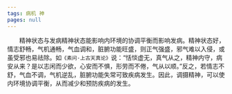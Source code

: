```yaml
---
tags: 病机 神
pages: null
---
```

&emsp;&emsp;精神状态与发病精神状态能影响内环境的协调平衡而影响发病。精神状态好，情志舒畅，气机通畅，气血调和，脏腑功能旺盛，则正气强盛，邪气难以入侵，或虽受邪也易祛除。如`《素问·上古天真论》`说：“恬惔虚无，真气从之，精神内守，病安从来？是以志闲而少欲，心安而不惧，形劳而不倦，气从以顺。”反之，若情志不舒，气血不调，气机逆乱，脏腑功能失常可致疾病发生。因此，调摄精神，可以使内环境协调平衡，从而减少和预防疾病的发生。